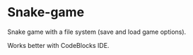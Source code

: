 # Snake-game
Snake game with a file system (save and load game options).

Works better with CodeBlocks IDE.

